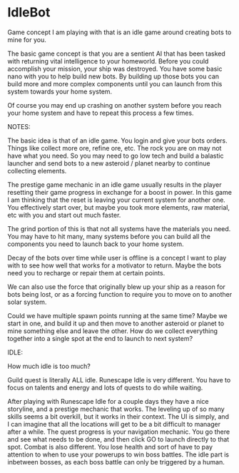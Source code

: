 # IdleBot

Game concept I am playing with that is an idle game around creating bots to mine for you.

The basic game concept is that you are a sentient AI that has been tasked with returning vital intelligence to your homeworld.  Before you could accomplish your mission, your ship was destroyed.  You have some basic nano with you to help build new bots.  By building up those bots you can build more and more complex components until you can launch from this system towards your home system.

Of course you may end up crashing on another system before you reach your home system and have to repeat this process a few times.


NOTES:

The basic idea is that of an idle game.  You login and give your bots orders.  Things like collect more ore, refine ore, etc.  The rock you are on may not have what you need.  So you may need to go low tech and build a balastic launcher and send bots to a new asteroid / planet nearby to continue collecting elements.

The prestige game mechanic in an idle game usually results in the player resetting their game progress in exchange for a boost in power.  In this game I am thinking that the reset is leaving your current system for another one.  You effectively start over, but maybe you took more elements, raw material, etc with you and start out much faster.

The grind portion of this is that not all systems have the materials you need.  You may have to hit many, many systems before you can build all the components you need to launch back to your home system.


Decay of the bots over time while user is offline is a concept I want to play with to see how well that works for a motivator to return.  Maybe the bots need you to recharge or repair them at certain points.

We can also use the force that originally blew up your ship as a reason for bots being lost, or as a forcing function to require you to move on to another solar system.


Could we have multiple spawn points running at the same time?  Maybe we start in one, and build it up and then move to another asteroid or planet to mine something else and leave the other.  How do we collect everything together into a single spot at the end to launch to next system?



IDLE:

How much idle is too much?

Guild quest is literally ALL idle.  Runescape Idle is very different.  You have to focus on talents and energy and lots of quests to do while waiting.

After playing with Runescape Idle for a couple days they have a nice storyline, and a prestige mechanic that works.  The leveling up of so many skills seems a bit overkill, but it works in their context.
The UI is simply, and I can imagine that all the locations will get to be a bit difficult to manager after a while.  The quest progress is your navigation mechanic.  You go there and see what needs to be done, and then click GO to launch directly to that spot.
Combat is also different.  You lose health and sort of have to pay attention to when to use your powerups to win boss battles.  The idle part is inbetween bosses, as each boss battle can only be triggered by a human.


